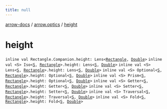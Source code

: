 ```yaml
---
title: null
---
```


[arrow-docs](../index.html) / [arrow.optics](index.html) / [height](./height.html)

# height

`inline val Rectangle.Companion.height: Lens<`[`Rectangle`](-shape/-rectangle/index.html)`, `[`Double`](https://kotlinlang.org/api/latest/jvm/stdlib/kotlin/-double/index.html)`>`
`inline val <S> Iso<`[`S`](height.html#S)`, `[`Rectangle`](-shape/-rectangle/index.html)`>.height: Lens<`[`S`](height.html#S)`, `[`Double`](https://kotlinlang.org/api/latest/jvm/stdlib/kotlin/-double/index.html)`>`
`inline val <S> Lens<`[`S`](height.html#S)`, `[`Rectangle`](-shape/-rectangle/index.html)`>.height: Lens<`[`S`](height.html#S)`, `[`Double`](https://kotlinlang.org/api/latest/jvm/stdlib/kotlin/-double/index.html)`>`
`inline val <S> Optional<`[`S`](height.html#S)`, `[`Rectangle`](-shape/-rectangle/index.html)`>.height: Optional<`[`S`](height.html#S)`, `[`Double`](https://kotlinlang.org/api/latest/jvm/stdlib/kotlin/-double/index.html)`>`
`inline val <S> Prism<`[`S`](height.html#S)`, `[`Rectangle`](-shape/-rectangle/index.html)`>.height: Optional<`[`S`](height.html#S)`, `[`Double`](https://kotlinlang.org/api/latest/jvm/stdlib/kotlin/-double/index.html)`>`
`inline val <S> Getter<`[`S`](height.html#S)`, `[`Rectangle`](-shape/-rectangle/index.html)`>.height: Getter<`[`S`](height.html#S)`, `[`Double`](https://kotlinlang.org/api/latest/jvm/stdlib/kotlin/-double/index.html)`>`
`inline val <S> Setter<`[`S`](height.html#S)`, `[`Rectangle`](-shape/-rectangle/index.html)`>.height: Setter<`[`S`](height.html#S)`, `[`Double`](https://kotlinlang.org/api/latest/jvm/stdlib/kotlin/-double/index.html)`>`
`inline val <S> Traversal<`[`S`](height.html#S)`, `[`Rectangle`](-shape/-rectangle/index.html)`>.height: Traversal<`[`S`](height.html#S)`, `[`Double`](https://kotlinlang.org/api/latest/jvm/stdlib/kotlin/-double/index.html)`>`
`inline val <S> Fold<`[`S`](height.html#S)`, `[`Rectangle`](-shape/-rectangle/index.html)`>.height: Fold<`[`S`](height.html#S)`, `[`Double`](https://kotlinlang.org/api/latest/jvm/stdlib/kotlin/-double/index.html)`>`